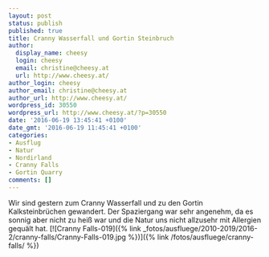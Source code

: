 ```yaml
---
layout: post
status: publish
published: true
title: Cranny Wasserfall und Gortin Steinbruch
author:
  display_name: cheesy
  login: cheesy
  email: christine@cheesy.at
  url: http://www.cheesy.at/
author_login: cheesy
author_email: christine@cheesy.at
author_url: http://www.cheesy.at/
wordpress_id: 30550
wordpress_url: http://www.cheesy.at/?p=30550
date: '2016-06-19 13:45:41 +0100'
date_gmt: '2016-06-19 11:45:41 +0100'
categories:
- Ausflug
- Natur
- Nordirland
- Cranny Falls
- Gortin Quarry
comments: []
---
```

Wir sind gestern zum Cranny Wasserfall und zu den Gortin Kalksteinbrüchen gewandert. Der Spaziergang war sehr angenehm, da es sonnig aber nicht zu heiß war und die Natur uns nicht allzusehr mit Allergien gequält hat.
[![Cranny Falls-019]({% link _fotos/ausfluege/2010-2019/2016-2/cranny-falls/Cranny-Falls-019.jpg %})]({% link /fotos/ausfluege/cranny-falls/ %})

